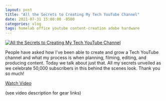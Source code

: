 ```yaml
---
layout: post
title: "All the Secrets to Creating My Tech YouTube Channel"
date: 2021-07-31 15:00:00 -0500
categories: vlog
tags: homelab office youtube content-creation adobe hardware
---
```


[![All the Secrets to Creating My Tech YouTube Channel](https://img.youtube.com/vi/SivkS9Ug5dw/0.jpg)](https://www.youtube.com/watch?v=SivkS9Ug5dw "All the Secrets to Creating My Tech YouTube Channel")

People have asked how I've been able to create and grow a Tech YouTube channel and what my process is when planning, filming, editing, and producing content.  Today we talk about just that.  All my secrets unveiled as we celebrate 50,000 subscribers in this behind the scenes look.  Thank you so much!

[Watch Video](https://www.youtube.com/watch?v=SivkS9Ug5dw)


(see video description for gear links)